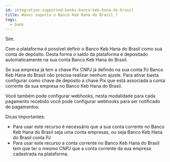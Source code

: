 ```yaml
---
id: integration-supported-banks-banco-keb-hana-do-brasil
title: Woovi suporta o Banco Keb Hana do Brasil ?
tags:
  - bank
---
```


Sim.

Com a plataforma é possível definir o Banco Keb Hana do Brasil como sua conta de depósito. Desta forma o saldo da plataforma é depositado automaticamente na sua conta Banco Keb Hana do Brasil.

Se sua empresa já tem a chave Pix CNPJ já defindo na sua conta PJ Banco Keb Hana do Brasil não precisa realizar nenhum ajuste. Para ativar basta configurar como chave de depósito a chave Pix que está associada a conta corrente da sua empresa no Banco Keb Hana do Brasil.

Você também pode configurar webhooks, nesta modalidade para cada pagamento recebido você pode configurar webhooks para ser notificado de pagamentos.

Dicas Importantes:

- Para usar este recurso é necessário que a sua conta corrente no Banco Keb Hana do Brasil seja uma conta empresas, ou seja Banco Keb Hana do Brasil conta PJ
- Para usar este recurso a conta corrente no Banco Keb Hana do Brasil tem que ter o mesmo CNPJ que a conta corrente da sua empresa cadastrada na plataforma.
